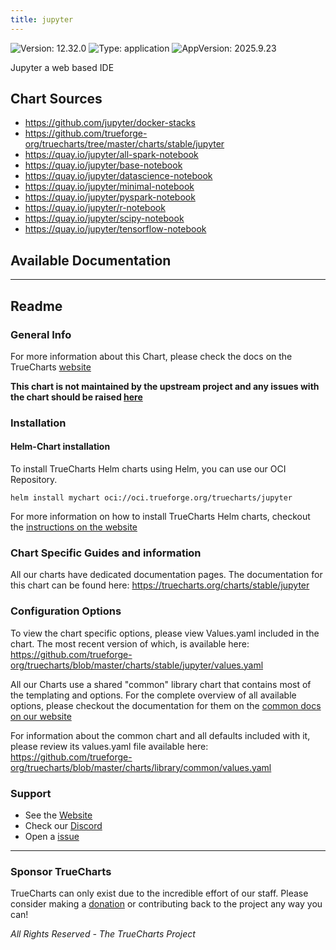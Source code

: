 ```yaml
---
title: jupyter
---
```


![Version: 12.32.0](https://img.shields.io/badge/Version-12.32.0-informational?style=flat-square) ![Type: application](https://img.shields.io/badge/Type-application-informational?style=flat-square) ![AppVersion: 2025.9.23](https://img.shields.io/badge/AppVersion-2025.9.23-informational?style=flat-square)

Jupyter a web based IDE

## Chart Sources

- https://github.com/jupyter/docker-stacks
- https://github.com/trueforge-org/truecharts/tree/master/charts/stable/jupyter
- https://quay.io/jupyter/all-spark-notebook
- https://quay.io/jupyter/base-notebook
- https://quay.io/jupyter/datascience-notebook
- https://quay.io/jupyter/minimal-notebook
- https://quay.io/jupyter/pyspark-notebook
- https://quay.io/jupyter/r-notebook
- https://quay.io/jupyter/scipy-notebook
- https://quay.io/jupyter/tensorflow-notebook

## Available Documentation



---

## Readme


### General Info

For more information about this Chart, please check the docs on the TrueCharts [website](https://truecharts.org/charts/stable/jupyter)

**This chart is not maintained by the upstream project and any issues with the chart should be raised [here](https://github.com/trueforge-org/truecharts/issues/new/choose)**

### Installation

#### Helm-Chart installation

To install TrueCharts Helm charts using Helm, you can use our OCI Repository.

`helm install mychart oci://oci.trueforge.org/truecharts/jupyter`

For more information on how to install TrueCharts Helm charts, checkout the [instructions on the website](https://truecharts.org/guides/)

### Chart Specific Guides and information

All our charts have dedicated documentation pages.
The documentation for this chart can be found here:
https://truecharts.org/charts/stable/jupyter

### Configuration Options

To view the chart specific options, please view Values.yaml included in the chart.
The most recent version of which, is available here: https://github.com/trueforge-org/truecharts/blob/master/charts/stable/jupyter/values.yaml

All our Charts use a shared "common" library chart that contains most of the templating and options.
For the complete overview of all available options, please checkout the documentation for them on the [common docs on our website](https://truecharts.org/common/)

For information about the common chart and all defaults included with it, please review its values.yaml file available here: https://github.com/trueforge-org/truecharts/blob/master/charts/library/common/values.yaml

### Support

- See the [Website](https://truecharts.org)
- Check our [Discord](https://discord.gg/tVsPTHWTtr)
- Open a [issue](https://github.com/trueforge-org/truecharts/issues/new/choose)

---

### Sponsor TrueCharts

TrueCharts can only exist due to the incredible effort of our staff.
Please consider making a [donation](https://truecharts.org/general/sponsor/) or contributing back to the project any way you can!

_All Rights Reserved - The TrueCharts Project_
